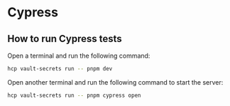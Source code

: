 # Cypress

## How to run Cypress tests

Open a terminal and run the following command:

```bash
hcp vault-secrets run -- pnpm dev
```

Open another terminal and run the following command to start the server:

```bash
hcp vault-secrets run -- pnpm cypress open
``` 

